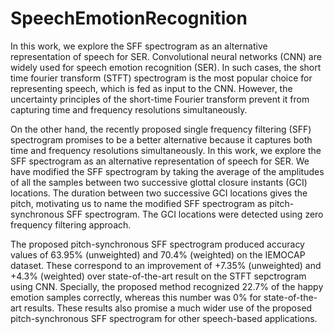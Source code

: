 # SpeechEmotionRecognition

In this work, we explore the SFF spectrogram as an alternative representation of speech for SER. Convolutional neural networks (CNN) are widely used for speech emotion recognition (SER). In such cases, the short time fourier transform (STFT) spectrogram is the most popular choice for representing speech, which is fed as input to the CNN. However, the uncertainty principles of the short-time Fourier transform prevent it from capturing time and frequency resolutions simultaneously.

On the other hand, the recently proposed single frequency filtering (SFF) spectrogram promises to be a better alternative because it captures both time and frequency resolutions simultaneously. In this work, we explore the SFF spectrogram as an alternative
representation of speech for SER. We have modified the SFF
spectrogram by taking the average of the amplitudes of all
the samples between two successive glottal closure instants
(GCI) locations. The duration between two successive GCI
locations gives the pitch, motivating us to name the modified
SFF spectrogram as pitch-synchronous SFF spectrogram. The
GCI locations were detected using zero frequency filtering
approach.

The proposed pitch-synchronous SFF spectrogram
produced accuracy values of 63.95% (unweighted) and 70.4%
(weighted) on the IEMOCAP dataset. These correspond to an
improvement of +7.35% (unweighted) and +4.3% (weighted)
over state-of-the-art result on the STFT sepctrogram using
CNN. Specially, the proposed method recognized 22.7% of the
happy emotion samples correctly, whereas this number was 0%
for state-of-the-art results. These results also promise a much
wider use of the proposed pitch-synchronous SFF spectrogram
for other speech-based applications.



